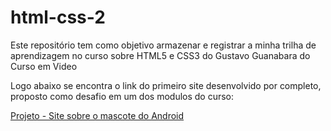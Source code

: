 # html-css-2
 Este repositório tem como objetivo armazenar e registrar a minha trilha de aprendizagem no curso sobre HTML5 e CSS3 do Gustavo Guanabara do Curso em Video

<p>Logo abaixo se encontra o link do primeiro site desenvolvido por completo, proposto como desafio em um dos modulos do curso:</p>
<a href = "https://joaovgomess.github.io/html5-css3/desafios/desafio010/index.html">Projeto - Site sobre o mascote do Android</a>
